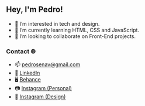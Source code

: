 ## Hey, I'm Pedro!
- 👀 I’m interested in tech and design.
- 🌱 I’m currently learning HTML, CSS and JavaScript.
- 💞️ I’m looking to collaborate on Front-End projects.

### Contact 🌐
- 📫 pedrosenav@gmail.com
- 💼 [LinkedIn](https://www.linkedin.com/in/pedrosenav/)
- 🖥 [Behance](https://www.behance.net/pedrosenav)
- 📷 [Instagram (Personal)](https://www.instagram.com/pedrosenav/)
- 📸 [Instagram (Design)](https://www.instagram.com/pedrosenav/)
